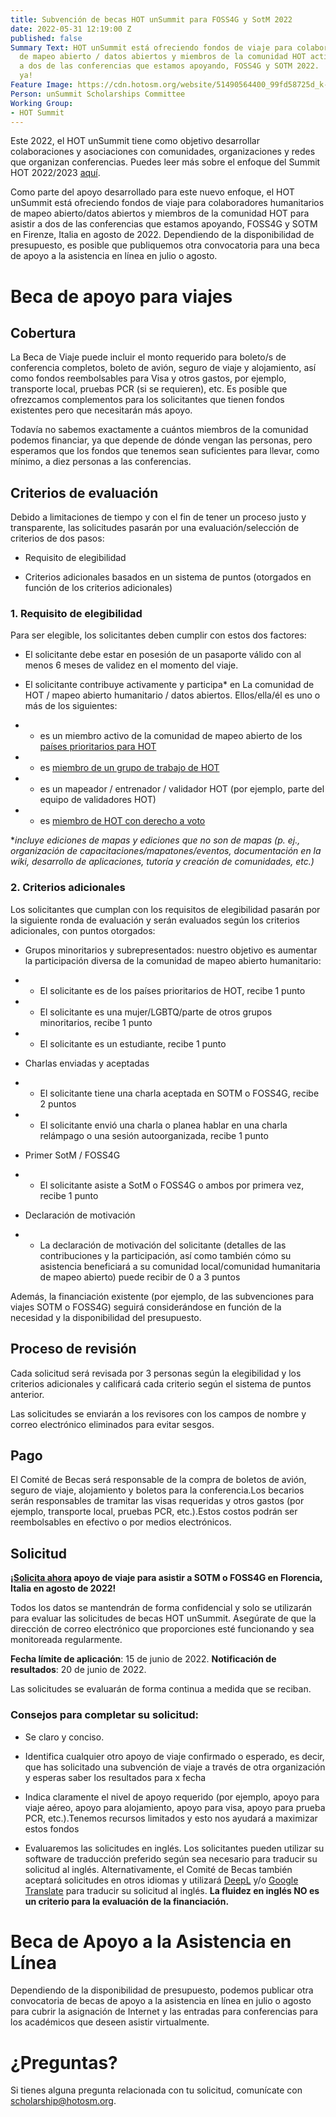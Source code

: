 ```yaml
---
title: Subvención de becas HOT unSummit para FOSS4G y SotM 2022
date: 2022-05-31 12:19:00 Z
published: false
Summary Text: HOT unSummit está ofreciendo fondos de viaje para colaboradores humanitarios
  de mapeo abierto / datos abiertos y miembros de la comunidad HOT activos para asistir
  a dos de las conferencias que estamos apoyando, FOSS4G y SOTM 2022. ¡Preséntate
  ya!
Feature Image: https://cdn.hotosm.org/website/51490564400_99fd58725d_k-f3dc57.jpg
Person: unSummit Scholarships Committee
Working Group:
- HOT Summit
---
```


Este 2022, el HOT unSummit tiene como objetivo desarrollar colaboraciones y asociaciones con comunidades, organizaciones y redes que organizan conferencias. Puedes leer más sobre el enfoque del Summit HOT 2022/2023 [aquí](https://www.hotosm.org/updates/hot-summit-un-nuevo-y-emocionante-enfoque-para-2022-y-2023/).

Como parte del apoyo desarrollado para este nuevo enfoque, el HOT unSummit está ofreciendo fondos de viaje para colaboradores humanitarios de mapeo abierto/datos abiertos y miembros de la comunidad HOT para asistir a dos de las conferencias que estamos apoyando, FOSS4G y SOTM en Firenze, Italia en agosto de 2022. Dependiendo de la disponibilidad de presupuesto, es posible que publiquemos otra convocatoria para una beca de apoyo a la asistencia en línea en julio o agosto.

# Beca de apoyo para viajes

## Cobertura

La Beca de Viaje puede incluir el monto requerido para boleto/s de conferencia completos, boleto de avión, seguro de viaje y alojamiento, así como fondos reembolsables para Visa y otros gastos, por ejemplo, transporte local, pruebas PCR (si se requieren), etc. Es posible que ofrezcamos complementos para los solicitantes que tienen fondos existentes pero que necesitarán más apoyo.

Todavía no sabemos exactamente a cuántos miembros de la comunidad podemos financiar, ya que depende de dónde vengan las personas, pero esperamos que los fondos que tenemos sean suficientes para llevar, como mínimo, a diez personas a las conferencias.

## Criterios de evaluación

Debido a limitaciones de tiempo y con el fin de tener un proceso justo y transparente, las solicitudes pasarán por una evaluación/selección de criterios de dos pasos:

* Requisito de elegibilidad

* Criterios adicionales basados en un sistema de puntos (otorgados en función de los criterios adicionales)

### 1. Requisito de elegibilidad

Para ser elegible, los solicitantes deben cumplir con estos dos factores:

* El solicitante debe estar en posesión de un pasaporte válido con al menos 6 meses de validez en el momento del viaje.

* El solicitante contribuye activamente y participa\* en La comunidad de HOT / mapeo abierto humanitario / datos abiertos. Ellos/ella/él es uno o más de los siguientes:

* * es un miembro activo de la comunidad de mapeo abierto de los [países prioritarios para HOT](https://wiki.openstreetmap.org/wiki/Humanitarian_OSM_Team/Priority_countries)

* * es [miembro de un grupo de trabajo de HOT](https://www.hotosm.org/community/working-groups/)

* * es un mapeador / entrenador / validador HOT (por ejemplo, parte del equipo de validadores HOT)

* * es [miembro de HOT con derecho a voto](https://www.hotosm.org/voting-members)

\**incluye ediciones de mapas y ediciones que no son de mapas (p. ej., organización de capacitaciones/mapatones/eventos, documentación en la wiki, desarrollo de aplicaciones, tutoría y creación de comunidades, etc.)*

### 2. Criterios adicionales

Los solicitantes que cumplan con los requisitos de elegibilidad pasarán por la siguiente ronda de evaluación y serán evaluados según los criterios adicionales, con puntos otorgados:

* Grupos minoritarios y subrepresentados: nuestro objetivo es aumentar la participación diversa de la comunidad de mapeo abierto  humanitario:

* * El solicitante es de los países prioritarios de HOT, recibe 1 punto

* * El solicitante es una mujer/LGBTQ/parte de otros grupos minoritarios, recibe 1 punto

* * El solicitante es un estudiante, recibe 1 punto

* Charlas enviadas y aceptadas

* * El solicitante tiene una charla aceptada en SOTM o FOSS4G, recibe 2 puntos

* * El solicitante envió una charla o planea hablar en una charla relámpago o una sesión autoorganizada, recibe 1 punto

* Primer SotM / FOSS4G

* * El solicitante asiste a SotM o FOSS4G o ambos por primera vez, recibe 1 punto

* Declaración de motivación

* * La declaración de motivación del solicitante (detalles de las contribuciones y la participación, así como también cómo su asistencia beneficiará a su comunidad local/comunidad humanitaria de mapeo abierto) puede recibir de 0 a 3 puntos

Además, la financiación existente (por ejemplo, de las subvenciones para viajes SOTM o FOSS4G) seguirá considerándose en función de la necesidad y la disponibilidad del presupuesto.

## Proceso de revisión

Cada solicitud será revisada por 3 personas según la elegibilidad y los criterios adicionales y calificará cada criterio según el sistema de puntos anterior.

Las solicitudes se enviarán a los revisores con los campos de nombre y correo electrónico eliminados para evitar sesgos.

## Pago

El Comité de Becas será responsable de la compra de boletos de avión, seguro de viaje, alojamiento y boletos para la conferencia.Los becarios serán responsables de tramitar las visas requeridas y otros gastos (por ejemplo, transporte local, pruebas PCR, etc.).Estos costos podrán ser reembolsables en efectivo o por medios electrónicos.

## Solicitud

**[¡Solicita ahora](https://forms.gle/nWTLFRD1g3HTiUgy5) apoyo de viaje para asistir a SOTM o FOSS4G en Florencia, Italia en agosto de 2022!**

Todos los datos se mantendrán de forma confidencial y solo se utilizarán para evaluar las solicitudes de becas HOT unSummit. Asegúrate de que la dirección de correo electrónico que proporciones esté funcionando y sea monitoreada regularmente.

**Fecha límite de aplicación**: 15 de junio de 2022. **Notificación de resultados**: 20 de junio de 2022.

Las solicitudes se evaluarán de forma continua a medida que se reciban.

### Consejos para completar su solicitud:

* Se claro y conciso.

* Identifica cualquier otro apoyo de viaje confirmado o esperado, es decir, que has solicitado una subvención de viaje a través de otra organización y esperas saber los resultados para x fecha

* Indica claramente el nivel de apoyo requerido (por ejemplo, apoyo para viaje aéreo, apoyo para alojamiento, apoyo para visa, apoyo para prueba PCR, etc.).Tenemos recursos limitados y esto nos ayudará a maximizar estos fondos

* Evaluaremos las solicitudes en inglés. Los solicitantes pueden utilizar su software de traducción preferido según sea necesario para traducir su solicitud al inglés. Alternativamente, el Comité de Becas también aceptará solicitudes en otros idiomas y utilizará [DeepL](https://www.deepl.com/translator) y/o [Google Translate](https://translate.google.com/) para traducir su solicitud al inglés. **La fluidez en inglés NO es un criterio para la evaluación de la financiación.**

# Beca de Apoyo a la Asistencia en Línea

Dependiendo de la disponibilidad de presupuesto, podemos publicar otra convocatoria de becas de apoyo a la asistencia en línea en julio o agosto para cubrir la asignación de Internet y las entradas para conferencias para los académicos que deseen asistir virtualmente.

# ¿Preguntas?

Si tienes alguna pregunta relacionada con tu solicitud, comunícate con [scholarship@hotosm.org](mailto:summit@hotosm.org).